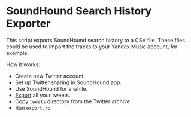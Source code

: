# SoundHound Search History Exporter

This script exports SoundHound search history to a CSV file. These files could be used to import the tracks to your Yandex.Music account, for example.

How it works:

- Create new Twitter account.
- Set up Twitter sharing in SoundHound app.
- Use SoundHound for a while.
- [Export](https://support.twitter.com/articles/20170160) all your tweets.
- Copy `tweets` directory from the Twitter archive.
- Run `export.rb`.
